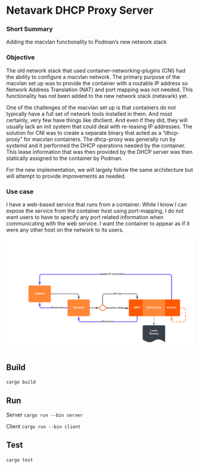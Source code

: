 # Netavark DHCP Proxy Server

### Short Summary

Adding the macvlan functionality to Podman’s new network stack

### Objective

The old network stack that used container-networking-plugins (CNI) had the ability to configure a macvlan network.  The primary purpose of the macvlan set up was to provide the container with a routable IP address so Network Address Translation (NAT) and port mapping was not needed. This functionality has not been added to the new network stack (netavark) yet.

One of the challenges of the macvlan set up is that containers do not typically have a full set of network tools installed in them.  And most certainly, very few have things like dhclient. And even if they did, they will usually lack an init system that could deal with re-leasing IP addresses.  The solution for CNI was to create a separate binary that acted as a “dhcp-proxy” for macvlan containers.  The dhcp-proxy was generally run by systemd and it performed the DHCP operations needed by the container.  This lease information that was then provided by the DHCP server was then statically assigned to the container by Podman.

For the new implementation, we will largely follow the same architecture but will attempt to provide improvements as needed.

### Use case

I have a web-based service that runs from a container.  While I know I can expose the service from the container host using port-mapping, I do not want users to have to specify any port related information when communicating with the web service.  I want the container to appear as if it were any other host on the network to its users.

![topo](img/topo.png)

## Build
```cargo build```

## Run
Server
```cargo run --bin server```

Client
```cargo run --bin client```

## Test

```cargo test```